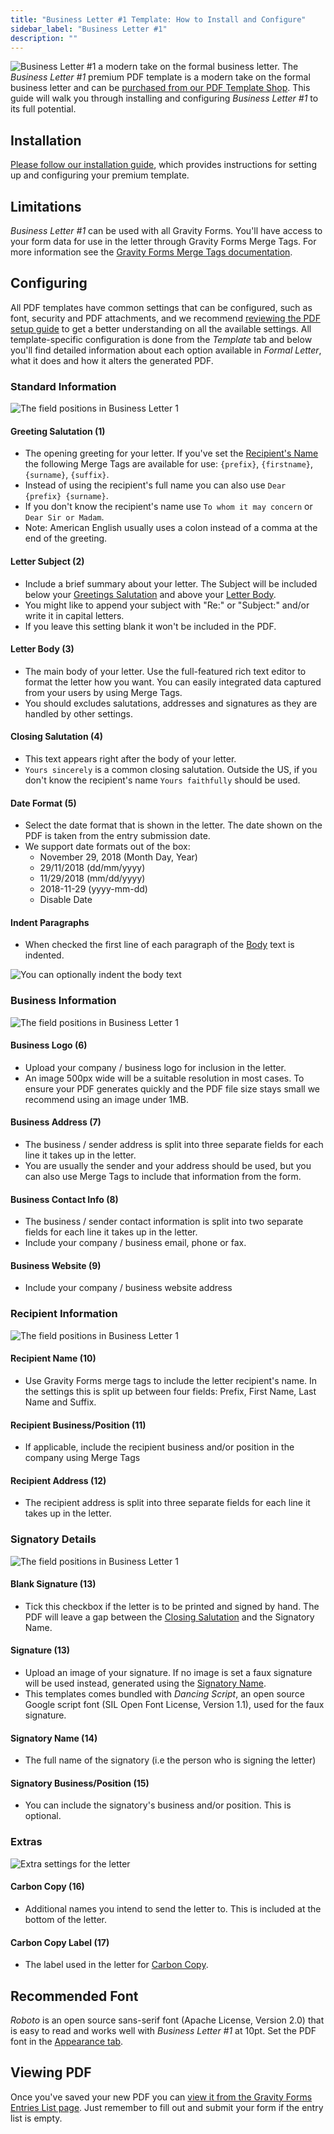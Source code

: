 ```yaml
---
title: "Business Letter #1 Template: How to Install and Configure"
sidebar_label: "Business Letter #1"
description: ""
---
```


![Business Letter #1 a modern take on the formal business letter.](https://resources.gravitypdf.com/uploads/edd/2017/03/cover-image-7.png)
The *Business Letter #1* premium PDF template is a modern take on the formal business letter and can be [purchased from our PDF Template Shop](https://gravitypdf.com/shop/business-letter-1/). This guide will walk you through installing and configuring *Business Letter #1* to its full potential.

## Installation 

[Please follow our installation guide](installing-upgrading-premium-templates.md), which provides instructions for setting up and configuring your premium template.

## Limitations 

*Business Letter #1* can be used with all Gravity Forms. You'll have access to your form data for use in the letter through Gravity Forms Merge Tags. For more information see the [Gravity Forms Merge Tags documentation](https://www.gravityhelp.com/documentation/article/merge-tags/).

## Configuring 

All PDF templates have common settings that can be configured, such as font, security and PDF attachments, and we recommend [reviewing the PDF setup guide](../users/setup-pdf.md) to get a better understanding on all the available settings. All template-specific configuration is done from the *Template* tab and below you'll find detailed information about each option available in *Formal Letter*, what it does and how it alters the generated PDF.

### Standard Information

![The field positions in Business Letter 1](https://resources.gravitypdf.com/uploads/2017/04/field-positions-1.png)

#### Greeting Salutation (1) 
* The opening greeting for your letter. If you've set the [Recipient's Name](#recipient-name) the following Merge Tags are available for use: `{prefix}`, `{firstname}`, `{surname}`, `{suffix}`.
* Instead of using the recipient's full name you can also use `Dear {prefix} {surname}`.
* If you don't know the recipient's name use `To whom it may concern` or `Dear Sir or Madam`.
* Note: American English usually uses a colon instead of a comma at the end of the greeting.

#### Letter Subject (2) 
* Include a brief summary about your letter. The Subject will be included below your [Greetings Salutation](#greeting-salutation) and above your [Letter Body](#letter-body).
* You might like to append your subject with "Re:" or "Subject:" and/or write it in capital letters.
* If you leave this setting blank it won't be included in the PDF.

#### Letter Body (3) 
* The main body of your letter. Use the full-featured rich text editor to format the letter how you want. You can easily integrated data captured from your users by using Merge Tags.
* You should excludes salutations, addresses and signatures as they are handled by other settings.

#### Closing Salutation (4) 
* This text appears right after the body of your letter.
* `Yours sincerely` is a common closing salutation. Outside the US, if you don't know the recipient's name `Yours faithfully` should be used.

#### Date Format (5) 
* Select the date format that is shown in the letter. The date shown on the PDF is taken from the entry submission date.
* We support date formats out of the box:
    -   November 29, 2018 (Month Day, Year)
    -   29/11/2018 (dd/mm/yyyy)
    -   11/29/2018 (mm/dd/yyyy)
    -   2018-11-29 (yyyy-mm-dd)
    -   Disable Date

#### Indent Paragraphs 
* When checked the first line of each paragraph of the [Body](#letter-body) text is indented.

![You can optionally indent the body text](https://resources.gravitypdf.com/uploads/2017/04/indent-and-signature-2.png)

### Business Information 

![The field positions in Business Letter 1](https://resources.gravitypdf.com/uploads/2017/04/field-positions-2.png)

#### Business Logo (6) 
* Upload your company / business logo for inclusion in the letter.
* An image 500px wide will be a suitable resolution in most cases. To ensure your PDF generates quickly and the PDF file size stays small we recommend using an image under 1MB.

#### Business Address (7) 
* The business / sender address is split into three separate fields for each line it takes up in the letter.
* You are usually the sender and your address should be used, but you can also use Merge Tags to include that information from the form.

#### Business Contact Info (8) 
* The business / sender contact information is split into two separate fields for each line it takes up in the letter.
* Include your company / business email, phone or fax.

#### Business Website (9) 
* Include your company / business website address

### Recipient Information 

![The field positions in Business Letter 1](https://resources.gravitypdf.com/uploads/2017/04/field-positions-3.png)

#### Recipient Name (10) 
* Use Gravity Forms merge tags to include the letter recipient's name. In the settings this is split up between four fields: Prefix, First Name, Last Name and Suffix.

#### Recipient Business/Position (11) 
* If applicable, include the recipient business and/or position in the company using Merge Tags

#### Recipient Address (12) 
* The recipient address is split into three separate fields for each line it takes up in the letter.

### Signatory Details 

![The field positions in Business Letter 1](https://resources.gravitypdf.com/uploads/2017/04/field-positions-4.png)

#### Blank Signature (13) 
* Tick this checkbox if the letter is to be printed and signed by hand. The PDF will leave a gap between the [Closing Salutation](#closing-salutation) and the Signatory Name.

#### Signature (13) 
* Upload an image of your signature. If no image is set a faux signature will be used instead, generated using the [Signatory Name](#signature-name).
* This templates comes bundled with *Dancing Script*, an open source Google script font (SIL Open Font License, Version 1.1), used for the faux signature.

#### Signatory Name (14) 
* The full name of the signatory (i.e the person who is signing the letter)

#### Signatory Business/Position (15) 
* You can include the signatory's business and/or position. This is optional.

### Extras 

![Extra settings for the letter](https://resources.gravitypdf.com/uploads/2017/04/carbon-copy.png)

#### Carbon Copy (16) 
* Additional names you intend to send the letter to. This is included at the bottom of the letter.

#### Carbon Copy Label (17) 
* The label used in the letter for [Carbon Copy](#carbon-copy).

## Recommended Font 

*Roboto* is an open source sans-serif font (Apache License, Version 2.0) that is easy to read and works well with *Business Letter #1* at 10pt. Set the PDF font in the [Appearance tab](../users/setup-pdf.md#appearance-tab).

## Viewing PDF 

Once you've saved your new PDF you can [view it from the Gravity Forms Entries List page](../users/viewing-pdfs.md). Just remember to fill out and submit your form if the entry list is empty.
